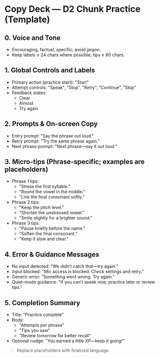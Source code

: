 # Copy Deck — D2 Chunk Practice (Template)

## 0. Voice and Tone
- Encouraging, factual, specific; avoid jargon.
- Keep labels ≤ 24 chars where possible; tips ≤ 60 chars.

## 1. Global Controls and Labels
- Primary action (practice start): "Start"
- Attempt controls: "Speak", "Stop", "Retry", "Continue", "Skip"
- Feedback states:
  - Clear
  - Almost
  - Try again

## 2. Prompts & On-screen Copy
- Entry prompt: "Say the phrase out loud."
- Retry prompt: "Try the same phrase again."
- Next phrase prompt: "Next phrase—say it out loud."

## 3. Micro-tips (Phrase-specific; examples are placeholders)
- Phrase 1 tips:
  - "Stress the first syllable."
  - "Round the vowel in the middle."
  - "Link the final consonant softly."
- Phrase 2 tips:
  - "Keep the pitch level."
  - "Shorten the unstressed vowel."
  - "Smile slightly for a brighter sound."
- Phrase 3 tips:
  - "Pause briefly before the name."
  - "Soften the final consonant."
  - "Keep it slow and clear."

## 4. Error & Guidance Messages
- No input detected: "We didn’t catch that—try again."
- Input blocked: "Mic access is blocked. Check settings and retry."
- Generic error: "Something went wrong. Try again."
- Quiet-mode guidance: "If you can’t speak now, practice later or review tips."

## 5. Completion Summary
- Title: "Practice complete"
- Body:
  - "Attempts per phrase"
  - "Tips you saw"
  - "Review tomorrow for better recall"
- Optional nudge: "You earned a little XP—keep it going!"

> Replace placeholders with finalized language.
